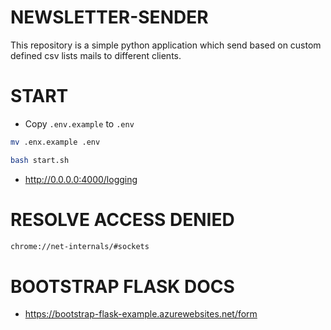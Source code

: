 # NEWSLETTER-SENDER
This repository is a simple python application which send based on custom defined csv lists mails to different clients. 

# START

* Copy `.env.example` to `.env`
```bash
mv .enx.example .env
```


```bash
bash start.sh
```

* http://0.0.0.0:4000/logging

# RESOLVE ACCESS DENIED

```bash
chrome://net-internals/#sockets
```

# BOOTSTRAP FLASK DOCS

* https://bootstrap-flask-example.azurewebsites.net/form